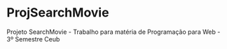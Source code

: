 # ProjSearchMovie
Projeto SearchMovie - Trabalho para matéria de Programação para Web - 3º Semestre Ceub 
